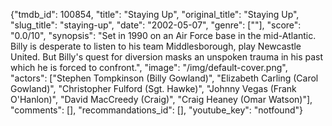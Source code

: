 {"tmdb_id": 100854, "title": "Staying Up", "original_title": "Staying Up", "slug_title": "staying-up", "date": "2002-05-07", "genre": [""], "score": "0.0/10", "synopsis": "Set in 1990 on an Air Force base in the mid-Atlantic. Billy is desperate to listen to his team Middlesborough, play Newcastle United. But Billy's quest for diversion masks an unspoken trauma in his past which he is forced to confront.", "image": "/img/default-cover.png", "actors": ["Stephen Tompkinson (Billy Gowland)", "Elizabeth Carling (Carol Gowland)", "Christopher Fulford (Sgt. Hawke)", "Johnny Vegas (Frank O'Hanlon)", "David MacCreedy (Craig)", "Craig Heaney (Omar Watson)"], "comments": [], "recommandations_id": [], "youtube_key": "notfound"}